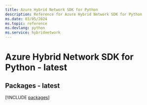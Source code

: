 ```yaml
---
title: Azure Hybrid Network SDK for Python
description: Reference for Azure Hybrid Network SDK for Python
ms.date: 03/05/2024
ms.topic: reference
ms.devlang: python
ms.service: hybridnetwork
---
```

# Azure Hybrid Network SDK for Python - latest
## Packages - latest
[!INCLUDE [packages](hybrid-network-index.md)]